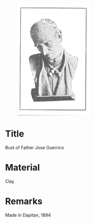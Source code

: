<figure class="image">

![](/static/files/sculptures/bust-of-father-jose-guerrico.jpg)

</figure>

# Title
Bust of Father Jose Guerrico

# Material
Clay

# Remarks
Made in Dapitan, 1894
